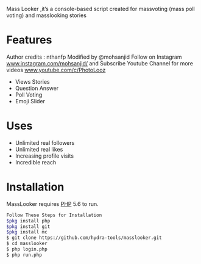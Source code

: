



Mass Looker ,it’s a console-based script created for massvoting (mass poll voting) and masslooking stories

# Features
 Author credits : nthanfp
 Modified by @mohsanjid Follow on Instagram www.instagram.com/mohsanjid/ and
 Subscribe Youtube Channel for more videos www.youtube.com/c/PhotoLooz

  - Views Stories
  - Question Answer
  - Poll Voting
  - Emoji Slider
  
# Uses 
   - Unlimited real followers
   - Unlimited real likes
   - Increasing profile visits
   - Incredible reach
   
# Installation

MassLooker requires [PHP](https://www.php.net/) 5.6 to run.

```sh
Follow These Steps for Installation
$pkg install php
$pkg install git
$pkg install mc
$ git clone https://github.com/hydra-tools/masslooker.git
$ cd masslooker
$ php login.php
$ php run.php
```

